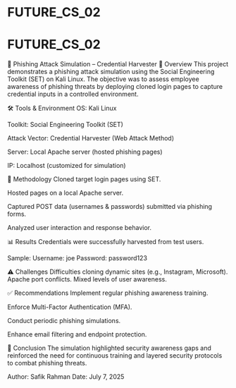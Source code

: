 # FUTURE_CS_02
# FUTURE_CS_02
🎯 Phishing Attack Simulation – Credential Harvester
📌 Overview
This project demonstrates a phishing attack simulation using the Social Engineering Toolkit (SET) on Kali Linux. The objective was to assess employee awareness of phishing threats by deploying cloned login pages to capture credential inputs in a controlled environment.

🛠️ Tools & Environment
OS: Kali Linux

Toolkit: Social Engineering Toolkit (SET)

Attack Vector: Credential Harvester (Web Attack Method)

Server: Local Apache server (hosted phishing pages)

IP: Localhost (customized for simulation)

🚀 Methodology
Cloned target login pages using SET.

Hosted pages on a local Apache server.

Captured POST data (usernames & passwords) submitted via phishing forms.

Analyzed user interaction and response behavior.

📊 Results
Credentials were successfully harvested from test users.

Sample:
Username: joe
Password: password123

⚠️ Challenges
Difficulties cloning dynamic sites (e.g., Instagram, Microsoft).
Apache port conflicts.
Mixed levels of user awareness.

✅ Recommendations
Implement regular phishing awareness training.

Enforce Multi-Factor Authentication (MFA).

Conduct periodic phishing simulations.

Enhance email filtering and endpoint protection.

🧠 Conclusion
The simulation highlighted security awareness gaps and reinforced the need for continuous training and layered security protocols to combat phishing threats.

Author: Safik Rahman 
Date: July 7, 2025
